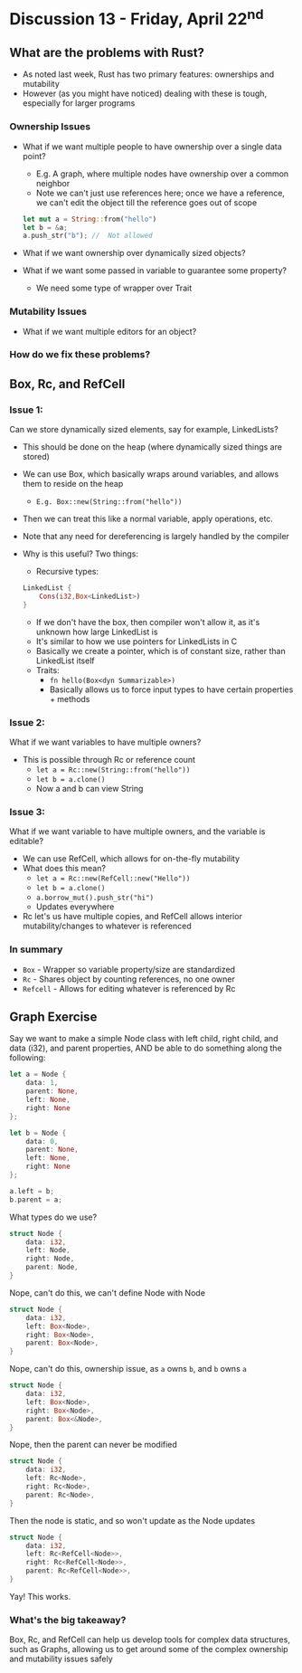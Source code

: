 # Discussion 13 - Friday, April 22<sup>nd</sup>

## What are the problems with Rust? 

* As noted last week, Rust has two primary features: ownerships and mutability 
* However (as you might have noticed) dealing with these is tough, especially for larger programs

### Ownership Issues 

* What if we want multiple people to have ownership over a single data point? 
  * E.g. A graph, where multiple nodes have ownership over a common neighbor
  * Note we can't just use references here; once we have a reference, we can't edit the object till the reference goes out of scope

  ``` rust 
  let mut a = String::from("hello")
  let b = &a;
  a.push_str("b"); //  Not allowed
  ``` 



* What if we want ownership over dynamically sized objects? 
* What if we want some passed in variable to guarantee some property? 
    * We need some type of wrapper over Trait 

### Mutability Issues

* What if we want multiple editors for an object?

### How do we fix these problems? 

## Box, Rc, and RefCell

### Issue 1: 
Can we store dynamically sized elements, say for example, LinkedLists? 

  * This should be done on the heap (where dynamically sized things are stored)
  * We can use Box, which basically wraps around variables, and allows them to reside on the heap
    * `E.g. Box::new(String::from("hello"))`
  * Then we can treat this like a normal variable, apply operations, etc.
  * Note that any need for dereferencing is largely handled by the compiler
  * Why is this useful? Two things: 
    * Recursive types: 

    ``` rust 
	LinkedList {
		Cons(i32,Box<LinkedList>)
	} 
    ```
      * If we don't have the box, then compiler won't allow it, as it's unknown how large LinkedList is
      * It's similar to how we use pointers for LinkedLists in C
      * Basically we create a pointer, which is of constant size, rather than LinkedList itself
    * Traits:
      * `fn hello(Box<dyn Summarizable>)`
      * Basically allows us to force input types to have certain properties + methods


### Issue 2: 
What if we want variables to have multiple owners?

  * This is possible through Rc or reference count
    * `let a = Rc::new(String::from("hello"))`
    * `let b = a.clone()`
    * Now a and b can view String

### Issue 3: 
What if we want variable to have multiple owners, and the variable is editable?

  * We can use RefCell, which allows for on-the-fly mutability
  * What does this mean? 
    * `let a = Rc::new(RefCell::new("Hello"))`
    * `let b = a.clone()`
    * `a.borrow_mut().push_str("hi")`
    * Updates everywhere
  * Rc let's us have multiple copies, and RefCell allows interior mutability/changes to whatever is referenced

### In summary
  * `Box` - Wrapper so variable property/size are standardized
  * `Rc` - Shares object by counting references, no one owner
  * `Refcell` - Allows for editing whatever is referenced by Rc

## Graph Exercise

Say we want to make a simple Node class with left child, right child, and data (i32), and parent properties, AND be able to do something along the following: 

``` rust
let a = Node {
	data: 1,
	parent: None,
	left: None, 
	right: None
};

let b = Node {
	data: 0,
	parent: None,
	left: None, 
	right: None
};

a.left = b;
b.parent = a;
```

What types do we use? 

``` rust 
struct Node {
	data: i32,
	left: Node,
	right: Node,
	parent: Node,
} 
```

Nope, can't do this, we can't define Node with Node

``` rust 
struct Node {
	data: i32,
	left: Box<Node>,
	right: Box<Node>,
	parent: Box<Node>,
} 
```

Nope, can't do this, ownership issue, as `a` owns `b`, and `b` owns `a`

``` rust 
struct Node {
	data: i32,
	left: Box<Node>,
	right: Box<Node>,
	parent: Box<&Node>,
}
```

Nope, then the parent can never be modified

``` rust 
struct Node {
	data: i32,
	left: Rc<Node>,
	right: Rc<Node>,
	parent: Rc<Node>,
} 
```

Then the node is static, and so won't update as the Node updates

``` rust 
struct Node {
	data: i32,
	left: Rc<RefCell<Node>>,
	right: Rc<RefCell<Node>>,
	parent: Rc<RefCell<Node>>,
} 
```

Yay! This works. 

### What's the big takeaway?

Box, Rc, and RefCell can help us develop tools for complex data structures, such as Graphs, allowing us to get around some of the complex ownership and mutability issues safely
